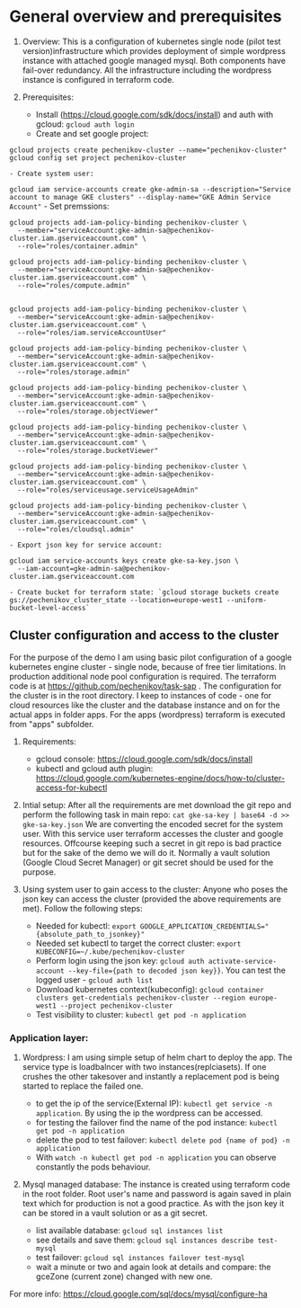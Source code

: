 # General overview and prerequisites
1. Overview:
This is a configuration of kubernetes single node (pilot test version)infrastructure which provides deployment of simple wordpress instance with attached google managed mysql. Both components have fail-over redundancy. All the infrastructure including the wordpress instance is configured in terraform 
code.

2. Prerequisites:
    - Install (https://cloud.google.com/sdk/docs/install) and auth with gcloud: `gcloud auth login`
    - Create and set google project:
```
gcloud projects create pechenikov-cluster --name="pechenikov-cluster"
gcloud config set project pechenikov-cluster
```
    - Create system user:
`gcloud iam service-accounts create gke-admin-sa --description="Service account to manage GKE clusters" --display-name="GKE Admin Service Account"`
    - Set premssions:

```
gcloud projects add-iam-policy-binding pechenikov-cluster \
  --member="serviceAccount:gke-admin-sa@pechenikov-cluster.iam.gserviceaccount.com" \
  --role="roles/container.admin"
    
gcloud projects add-iam-policy-binding pechenikov-cluster \
  --member="serviceAccount:gke-admin-sa@pechenikov-cluster.iam.gserviceaccount.com" \
  --role="roles/compute.admin"
  
  
gcloud projects add-iam-policy-binding pechenikov-cluster \
  --member="serviceAccount:gke-admin-sa@pechenikov-cluster.iam.gserviceaccount.com" \
  --role="roles/iam.serviceAccountUser"

gcloud projects add-iam-policy-binding pechenikov-cluster \
  --member="serviceAccount:gke-admin-sa@pechenikov-cluster.iam.gserviceaccount.com" \
  --role="roles/storage.admin"

gcloud projects add-iam-policy-binding pechenikov-cluster \
  --member="serviceAccount:gke-admin-sa@pechenikov-cluster.iam.gserviceaccount.com" \
  --role="roles/storage.objectViewer"
  
gcloud projects add-iam-policy-binding pechenikov-cluster \
  --member="serviceAccount:gke-admin-sa@pechenikov-cluster.iam.gserviceaccount.com" \
  --role="roles/storage.bucketViewer"

gcloud projects add-iam-policy-binding pechenikov-cluster \
  --member="serviceAccount:gke-admin-sa@pechenikov-cluster.iam.gserviceaccount.com" \
  --role="roles/serviceusage.serviceUsageAdmin"

gcloud projects add-iam-policy-binding pechenikov-cluster \
  --member="serviceAccount:gke-admin-sa@pechenikov-cluster.iam.gserviceaccount.com" \
  --role="roles/cloudsql.admin"

```

    - Export json key for service account: 

```
gcloud iam service-accounts keys create gke-sa-key.json \
  --iam-account=gke-admin-sa@pechenikov-cluster.iam.gserviceaccount.com

```

    - Create bucket for terraform state: `gcloud storage buckets create gs://pechenikov_cluster_state --location=europe-west1 --uniform-bucket-level-access`

## Cluster configuration and access to the cluster
For the purpose of the demo I am using basic pilot configuration of a google kubernetes engine cluster - single node, because of free tier limitations. In production additional node pool configuration is required. The terraform code is at https://github.com/pechenikov/task-sap . The configuration for the cluster is in the root directory. I keep to instances of code - one for cloud resources like the cluster and the database instance and on for the actual apps in folder apps. For the apps (wordpress) terraform is executed from "apps" subfolder.
1. Requirements:
    - gcloud console: https://cloud.google.com/sdk/docs/install
    - kubectl and gcloud auth plugin: https://cloud.google.com/kubernetes-engine/docs/how-to/cluster-access-for-kubectl

2. Intial setup:
After all the requirements are met download the git repo and perform the following task in main repo:
`cat gke-sa-key | base64 -d >> gke-sa-key.json`
We are converting the encoded secret for the system user. With this service user terraform accesses the cluster and google resources. Offcourse keeping such a secret in git repo is bad practice but for the sake of the demo we will do it. Normally a vault solution (Google Cloud Secret Manager) or git secret should be used for the purpose. 

3. Using system user to gain access to the cluster:
Anyone who poses the json key can access the cluster (provided the above requirements are met).
Follow the following steps:
    - Needed for kubectl: `export GOOGLE_APPLICATION_CREDENTIALS="{absolute_path_to_jsonkey}"`
    - Needed set kubectl to target the correct cluster: `export KUBECONFIG=~/.kube/pechenikov-cluster`
    - Perform login using the json key: `gcloud auth activate-service-account --key-file={path to decoded json key}}`. You can test the logged user - `gcloud auth list`
    - Download kubernetes context(kubeconfig): `gcloud container clusters get-credentials pechenikov-cluster --region europe-west1 --project pechenikov-cluster`
    - Test visibility to cluster: `kubectl get pod -n application`

### Application layer:

1. Wordpress:
I am using simple setup of helm chart to deploy the app. The service type is loadbalncer with two instances(replciasets). If one crushes the other takesover and instantly a replacement pod is being started to replace the failed one. 
    - to get the ip of the service(External IP): `kubectl get service -n application`. By using the ip the wordpress can be accessed.
    - for testing the failover find the name of the pod instance: `kubectl get pod -n application`
    - delete the pod to test failover: `kubectl delete pod {name of pod} -n application`
    - With `watch -n kubectl get pod -n application` you can observe constantly the pods behaviour.


2. Mysql managed database:
The instance is created using terraform code in the root folder. Root user's name and password is again saved in plain text which for production is not a good practice. As with the json key it can be stored in a vault solution or as a git secret. 

    - list available database: `gcloud sql instances list`
    - see details and save them: `gcloud sql instances describe test-mysql` 
    - test failover: `gcloud sql instances failover test-mysql`
    - wait a minute or two and again look at details and compare: the  gceZone (current zone) changed with new one. 

For more info: https://cloud.google.com/sql/docs/mysql/configure-ha





